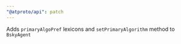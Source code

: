 ```yaml
---
"@atproto/api": patch
---
```


Adds `primaryAlgoPref` lexicons and `setPrimaryAlgorithm` method to `BskyAgent`
